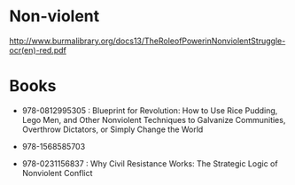 # Non-violent
http://www.burmalibrary.org/docs13/TheRoleofPowerinNonviolentStruggle-ocr(en)-red.pdf


# Books
* 978-0812995305 : Blueprint for Revolution: How to Use Rice Pudding, Lego Men, and Other Nonviolent Techniques to Galvanize Communities, Overthrow Dictators, or Simply Change the World

* 978-1568585703

* 978-0231156837 : Why Civil Resistance Works: The Strategic Logic of Nonviolent Conflict
